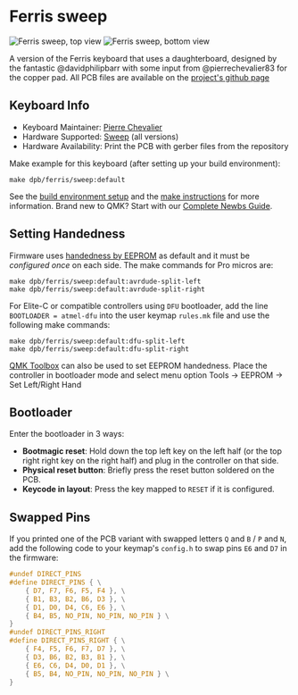 # Ferris sweep

![Ferris sweep, top view](https://i.imgur.com/5qCZUv6h.jpg)
![Ferris sweep, bottom view](https://i.imgur.com/ZC47CJth.jpg)

A version of the Ferris keyboard that uses a daughterboard, designed by the fantastic @davidphilipbarr with some input from @pierrechevalier83 for the copper pad. All PCB files are available on the [project's github page](https://github.com/davidphilipbarr/Sweep)

## Keyboard Info

* Keyboard Maintainer: [Pierre Chevalier](https://github.com/pierrechevalier83)
* Hardware Supported: [Sweep](https://github.com/davidphilipbarr/Sweep) (all versions)
* Hardware Availability: Print the PCB with gerber files from the repository

Make example for this keyboard (after setting up your build environment):

    make dpb/ferris/sweep:default

See the [build environment setup](https://docs.qmk.fm/#/getting_started_build_tools) and the [make instructions](https://docs.qmk.fm/#/getting_started_make_guide) for more information. Brand new to QMK? Start with our [Complete Newbs Guide](https://docs.qmk.fm/#/newbs).

## Setting Handedness

Firmware uses [handedness by EEPROM](https://docs.qmk.fm/#/feature_split_keyboard?id=handedness-by-eeprom) as default and it must be *configured once* on each side. The make commands for Pro micros are:

    make dpb/ferris/sweep:default:avrdude-split-left
    make dpb/ferris/sweep:default:avrdude-split-right

For Elite-C or compatible controllers using `DFU` bootloader, add the line `BOOTLOADER = atmel-dfu` into the user keymap `rules.mk` file and use the following make commands:

    make dpb/ferris/sweep:default:dfu-split-left
    make dpb/ferris/sweep:default:dfu-split-right

[QMK Toolbox](http://qmk.fm/toolbox) can also be used to set EEPROM handedness. Place the controller in bootloader mode and select menu option Tools -> EEPROM -> Set Left/Right Hand

## Bootloader

Enter the bootloader in 3 ways:

* **Bootmagic reset**: Hold down the top left key on the left half (or the top right right key on the right half) and plug in the controller on that side.
* **Physical reset button**: Briefly press the reset button soldered on the PCB.
* **Keycode in layout**: Press the key mapped to `RESET` if it is configured.

## Swapped Pins

If you printed one of the PCB variant with swapped letters `Q` and `B` / `P` and `N`, add the following code to your keymap's `config.h` to swap pins `E6` and `D7` in the firmware:
```c
#undef DIRECT_PINS
#define DIRECT_PINS { \
    { D7, F7, F6, F5, F4 }, \
    { B1, B3, B2, B6, D3 }, \
    { D1, D0, D4, C6, E6 }, \
    { B4, B5, NO_PIN, NO_PIN, NO_PIN } \
}
#undef DIRECT_PINS_RIGHT
#define DIRECT_PINS_RIGHT { \
    { F4, F5, F6, F7, D7 }, \
    { D3, B6, B2, B3, B1 }, \
    { E6, C6, D4, D0, D1 }, \
    { B5, B4, NO_PIN, NO_PIN, NO_PIN } \
}
```

